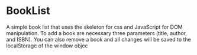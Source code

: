 # BookList
A simple book list that uses the skeleton for css and JavaScript for DOM manipulation.
To add a book are necessary three parameters (title, author, and ISBN). You can also remove a book and all changes will be saved to the localStorage of the window objec
